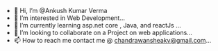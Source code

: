 - 👋 Hi, I’m @Ankush Kumar Verma
- 👀 I’m interested in Web Development...
- 🌱 I’m currently learning asp.net core , Java, and reactJs  ...
- 💞️ I’m looking to collaborate on a Project on web applications...
- 📫 How to reach me contact me @ chandrawansheakv@gmail.com...

<!---
akvghost/akvghost is a ✨ special ✨ repository because its `README.md` (this file) appears on your GitHub profile.
You can click the Preview link to take a look at your changes.
--->
